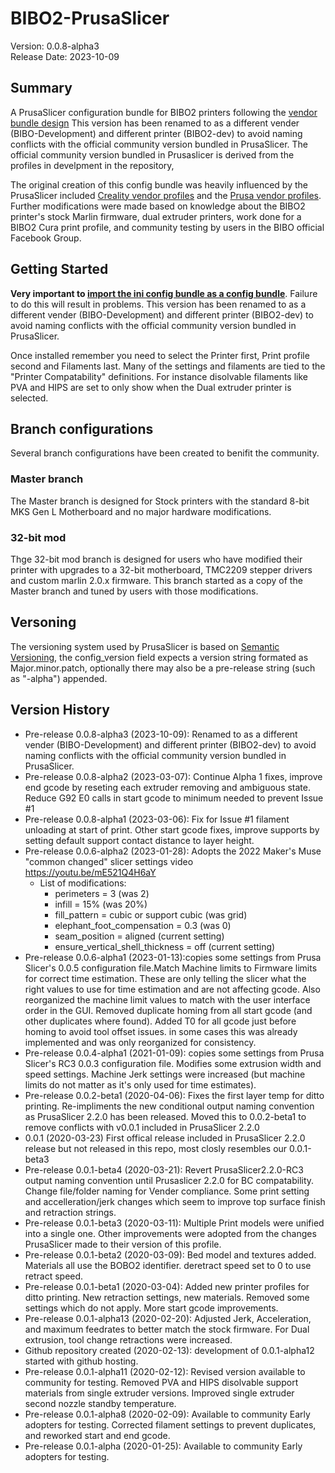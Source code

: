# BIBO2-PrusaSlicer
Version: 0.0.8-alpha3<br>
Release Date: 2023-10-09<br>

## Summary
A PrusaSlicer configuration bundle for BIBO2 printers following the [vendor bundle design](https://github.com/prusa3d/PrusaSlicer/wiki/Vendor-bundles-and-updating-process)
This version has been renamed to as a different vender (BIBO-Development) and different printer (BIBO2-dev) to avoid naming conflicts with the official community version bundled in PrusaSlicer. The official community version bundled in Prusaslicer is derived from the profiles in develpment in the repository,

The original creation of this config bundle was heavily influenced by the PrusaSlicer included [Creality vendor profiles](https://github.com/prusa3d/PrusaSlicer/blob/master/resources/profiles/Creality.ini) and the [Prusa vendor profiles](https://github.com/prusa3d/PrusaSlicer/blob/master/resources/profiles/PrusaResearch.ini). Further modifications were made based on knowledge about the BIBO2 printer's stock Marlin firmware, dual extruder printers, work done for a BIBO2 Cura print profile, and community testing by users in the BIBO official Facebook Group.

## Getting Started
**Very important to [import the ini config bundle as a config bundle](https://www.filamentone.com/blogs/3d-printing-blog/prusa-slicer-how-to-import-configuration-bundle)**. Failure to do this will result in problems. This version has been renamed to as a different vender (BIBO-Development) and different printer (BIBO2-dev) to avoid naming conflicts with the official community version bundled in PrusaSlicer.

Once installed remember you need to select the Printer first, Print profile second and Filaments last. Many of the settings and filaments are tied to the "Printer Compatability" definitions. For instance disolvable filaments like PVA and HIPS are set to only show when the Dual extruder printer is selected.

## Branch configurations
Several branch configurations have been created to benifit the community.

### Master branch
The Master branch is designed for Stock printers with the standard 8-bit MKS Gen L Motherboard and no major hardware modifications.

### 32-bit mod
Thge 32-bit mod branch is designed for users who have modified their printer with upgrades to a 32-bit motherboard, TMC2209 stepper drivers and custom marlin 2.0.x firmware. This branch started as a copy of the Master branch and tuned by users with those modifications.

## Versoning
The versioning system used by PrusaSlicer is based on [Semantic Versioning](https://semver.org/), the config_version field expects a version string formated as Major.minor.patch, optionally there may also be a pre-release string (such as "-alpha") appended.

## Version History
- Pre-release 0.0.8-alpha3 (2023-10-09): Renamed to as a different vender (BIBO-Development) and different printer (BIBO2-dev) to avoid naming conflicts with the official community version bundled in PrusaSlicer.
- Pre-release 0.0.8-alpha2 (2023-03-07): Continue Alpha 1 fixes, improve end gcode by reseting each extruder removing and ambiguous state. Reduce G92 E0 calls in start gcode to minimum needed to prevent Issue #1
- Pre-release 0.0.8-alpha1 (2023-03-06): Fix for Issue #1 filament unloading at start of print. Other start gcode fixes, improve supports by setting default support contact distance to layer height.
- Pre-release 0.0.6-alpha2 (2023-01-28): Adopts the 2022 Maker's Muse "common changed" slicer settings video https://youtu.be/mE521Q4H6aY
  - List of modifications:
    - perimeters = 3 (was 2)
    - infill = 15% (was 20%)
    - fill_pattern = cubic or support cubic (was grid)
    - elephant_foot_compensation = 0.3 (was 0)
    - seam_position = aligned (current setting)
    - ensure_vertical_shell_thickness = off (current setting)
- Pre-release 0.0.6-alpha1 (2023-01-13):copies some settings from Prusa Slicer's 0.0.5 configuration file.Match Machine limits to Firmware limits for correct time estimation. These are only telling the slicer what the right values to use for time estimation and are not affecting gcode. Also reorganized the machine limit values to match with the user interface order in the GUI. Removed duplicate homing from all start gcode (and other duplicates where found). Added T0 for all gcode just before homing to avoid tool offset issues. in some cases this was already implemented and was only reorganized for consistency.
- Pre-release 0.0.4-alpha1 (2021-01-09): copies some settings from Prusa Slicer's RC3 0.0.3 configuration file. Modifies some extrusion width and speed settings. Machine Jerk settings were increased (but machine limits do not matter as it's only used for time estimates).
- Pre-release 0.0.2-beta1 (2020-04-06): Fixes the first layer temp for ditto printing. Re-impliments the new conditional output naming convention as PrusaSlicer 2.2.0 has been released. Moved this to 0.0.2-beta1 to remove conflicts with v0.0.1 included in PrusaSlicer 2.2.0
- 0.0.1 (2020-03-23) First offical release included in PrusaSlicer 2.2.0 release but not released in this repo, most closly resembles our 0.0.1-beta3
- Pre-release 0.0.1-beta4 (2020-03-21): Revert PrusaSlicer2.2.0-RC3 output naming convention until Prusaslicer 2.2.0 for BC compatability. Change file/folder naming for Vender compliance. Some print setting and accelleration/jerk changes which seem to improve top surface finish and retraction strings.
- Pre-release 0.0.1-beta3 (2020-03-11): Multiple Print models were unified into a single one. Other improvements were adopted from the changes PrusaSlicer made to their version of this profile.
- Pre-release 0.0.1-beta2 (2020-03-09): Bed model and textures added. Materials all use the BOBO2 identifier. deretract speed set to 0 to use retract speed.
- Pre-release 0.0.1-beta1 (2020-03-04): Added new printer profiles for ditto printing. New retraction settings, new materials. Removed some settings which do not apply. More start gcode improvements.
- Pre-release 0.0.1-alpha13 (2020-02-20): Adjusted Jerk, Acceleration, and maximum feedrates to better match the stock firmware. For Dual extrusion, tool change retractions were increased.
- Github repository created (2020-02-13): development of 0.0.1-alpha12 started with github hosting.
- Pre-release 0.0.1-alpha11 (2020-02-12): Revised version available to community for testing. Removed PVA and HIPS disolvable support materials from single extruder versions. Improved single extruder second nozzle standby temperature.
- Pre-release 0.0.1-alpha8 (2020-02-09): Available to community Early adopters for testing. Corrected filament settings to prevent duplicates, and reworked start and end gcode.
- Pre-release 0.0.1-alpha (2020-01-25): Available to community Early adopters for testing.

